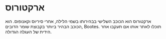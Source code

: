 # ארקטורוס

ארקטורוס הוא הכוכב השלישי בבהירותו בשמי הלילה, אחרי סיריוס וקאנופוס. הוא הכוכב
הבהיר ביותר בקבוצת שומר הדובים, Bootes. תוכלו לאתר אותו אם תעקבו אחר הידית של
העגלה הגדולה.
